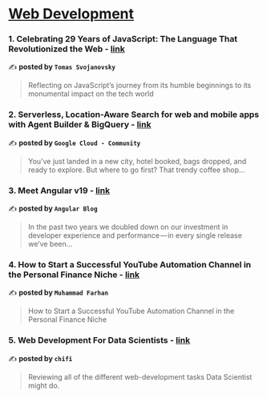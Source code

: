 
<h1><a href=https://medium.com/tag/web-development/recommended target="_blank" rel="noopener noreferrer">Web Development</a></h1>
<h3>1. Celebrating 29 Years of JavaScript: The Language That Revolutionized the Web - <a href="https://medium.com/@tomas-svojanovsky/celebrating-29-years-of-javascript-the-language-that-revolutionized-the-web-a1284cedbf7f" target="_blank" rel="noopener noreferrer">link</a></h3>

✍️ **posted by `Tomas Svojanovsky`**

<blockquote>Reflecting on JavaScript’s journey from its humble beginnings to its monumental impact on the tech world</blockquote>

<h3>2. Serverless, Location-Aware Search for web and mobile apps with Agent Builder & BigQuery - <a href="https://medium.com/google-cloud/serverless-location-aware-search-for-web-and-mobile-apps-with-agent-builder-bigquery-89f2fef1ab20" target="_blank" rel="noopener noreferrer">link</a></h3>

✍️ **posted by `Google Cloud - Community`**

<blockquote>You’ve just landed in a new city, hotel booked, bags dropped, and ready to explore. But where to go first? That trendy coffee shop…</blockquote>

<h3>3. Meet Angular v19 - <a href="https://medium.com/angular-blog/meet-angular-v19-7b29dfd05b84" target="_blank" rel="noopener noreferrer">link</a></h3>

✍️ **posted by `Angular Blog`**

<blockquote>In the past two years we doubled down on our investment in developer experience and performance — in every single release we’ve been…</blockquote>

<h3>4. How to Start a Successful YouTube Automation Channel in the Personal Finance Niche - <a href="https://medium.com/@farhantabassum49/how-to-start-a-successful-youtube-automation-channel-in-the-personal-finance-niche-2682a95981c0" target="_blank" rel="noopener noreferrer">link</a></h3>

✍️ **posted by `Muhammad Farhan`**

<blockquote>How to Start a Successful YouTube Automation Channel in the Personal Finance Niche</blockquote>

<h3>5. Web Development For Data Scientists - <a href="https://medium.com/chifi-media/web-development-for-data-scientists-8baf00d3e199" target="_blank" rel="noopener noreferrer">link</a></h3>

✍️ **posted by `chifi`**

<blockquote>Reviewing all of the different web-development tasks Data Scientist might do.</blockquote>

